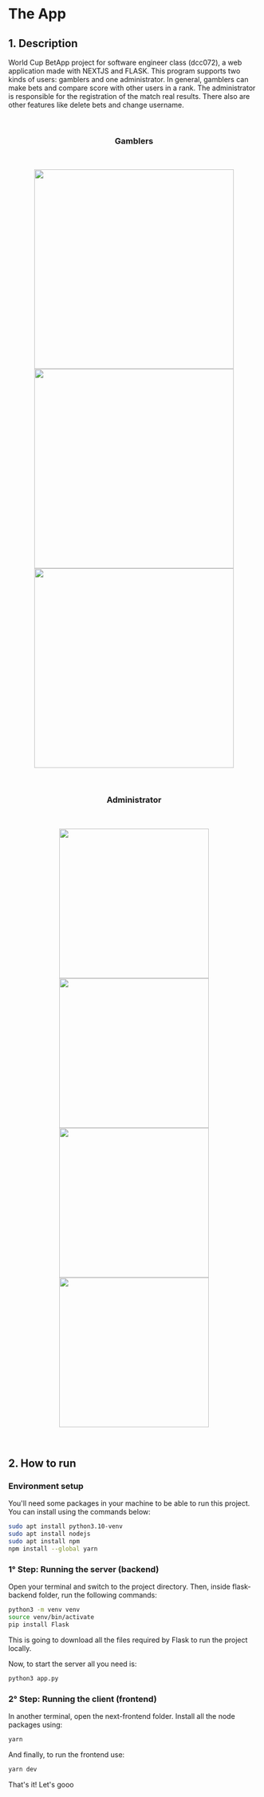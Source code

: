 # The App
## **1. Description**
World Cup BetApp project for software engineer class (dcc072), a web application made with NEXTJS and FLASK. This program supports two kinds of users: gamblers and one  administrator. In general, gamblers can make bets and compare score with other users in a rank. The administrator is responsible for the registration of the match real results. There also are other features like delete bets and change username. 

<br/>
<h3 align="center">Gamblers</h3>
<br/>

<p align="center">
<img src="https://sat02pap005files.storage.live.com/y4m2ucS1iXi1L0FC_2Gjw09MEq-R7dBvEZcyL2ZaNYImpm95BglCOGmUeaRAtE8gYMZDA7Ej0VscgOJ-4MAgB8ODCwl9hejCMvh45JKDxTftPLkEJNBfxS1J2_pzKFtdN4_zN9JLUhGbPWNU_VSnUxQUYrooUrr9fcdRenpFpMcne0yzBq5j8xKyzGmZr3v0XZ_kZmzWYzWA9udfkSS-mA29OJv5zqB0OxNtqwcOHQ0mEw?encodeFailures=1&width=407&height=880" height="400" >
  
<img src="https://sat02pap005files.storage.live.com/y4mi9KYp-zXBjdwa_REhh9VOQMSG1pdi7v2m7e9u1AklqmODxuS9ttBCNF00J0zTzGKn2oldH63tplqnS-HsbqWpLH82FbKokJ_kosDmHc74hKcpdKo9MSadAfhjQE6zuXWwMZf8czed8KTAkveHEJ6CQSPtjgcTs6S6XzAbeEPD7lq93cO7sCU61D0QdXgW1c5UA3c1-Zt8pQt6vp9tt44Dr1quaBrYKMe9pUhMy3S0Ow?encodeFailures=1&width=407&height=880" height="400" hspace="20">  

<img src="https://sat02pap005files.storage.live.com/y4mG5bcwjKZO8VJCYkmYRoq-DXrC8omk_3M0GrDiNs6nMTTKDX68nHRbm339lTzx4_DsktzVBySg2BfHd3m0ZDjYeKd5vUoa-yYN1jBqkjViCkcJfpsImIz-f-pV6Z7uWkIXbYRTkhNCvdskLfc-1Giq6CnPEJdHYkooM_9WeOND6D4fjwXZlEmQsDD3485z7WhfKGpnkoj8ycsydQllZxOnh3Kaosqw4G8viu643xyhI0?encodeFailures=1&width=407&height=880" height="400" hspace="20">
</p>


<br/>
<h3 align="center">Administrator</h3>
<br/>

<p align="center">
<img src="https://sat02pap005files.storage.live.com/y4mLVnskL3igzdOJKMO6g5NtvEpMOEwl85ECwBQpUd0Zymj1uueoqnbn8_SHQlNR8Y1n2MaDmm9ieGoc03D7mL235OP5a2UxROdhxQB2qeB66s4hBzvwS62dkWhClj4OGdfccTJAStdd4YDiMO6Yz8SCdP0T0QfGhJSd0LC3seU1mWah8ksxwmar2Rjzy1XEoKeXjOc6YIus-Q3GoWdKDIcdBYaKiWD_MrDZX3bCLAxBUw?encodeFailures=1&width=380&height=824" height="300">
  
<img src="https://sat02pap005files.storage.live.com/y4mqf8gwtgT_dsTCoAYtYeBh20MD98QWdWN-BGyPhU3ABFlbNxBwuR2Sqvn6qiNjV6405h2LkHQRgyhGkU8b3MAK6v4s73MKsoFgZncr99w94M840sGajk64tLF5220z10XgQRv8PjR_OannjlbcPmk-eRzf4F-g9j7_UL39kfbGQSVX2jMePczCD1F2gGNZNO5_cA4LA9-d8sY0iE0hi6aI6-Enc81zEVg4J-sNwjsQTU?encodeFailures=1&width=407&height=880" height="300" hspace="5">
  
<img src="https://sat02pap005files.storage.live.com/y4m56_HgqoMywrOsW_BSP7k6O-i7r44YAnh3VtnDL16T4v9dVHqSSYPIZGRuvUy9bzUgT0Nv4PQvKSigrOOT8EUpBMjz-s5uj2JqfCLKUNtcF2cZ6h5euOooUyKAhTkryp0-7z-GpgJHo5L_XydV7jiboKvpTNuIodq6rMTOY7gQhrIujrTmCAP1phgQtIU6TCWffNZNnNSCTrvYZaqkSorwzEk_ZSJEJItblAPbtgUF7I?encodeFailures=1&width=407&height=880" height="300" hspace="5">  
  
<img src="https://sat02pap005files.storage.live.com/y4mZHPl4KfZXjenvzKODSB9XftgfIGLk5z3gGWn2y3cTpn55_ruyJljhXKQHDQXq3_h-5o0vVRtg3g7LpnMd0NcGPlg5uO-qTjOB-Fq1U6668ZquCeJ6r2ITlrIj3zUyDBtB0GvOPcw4Ilf2gk2DB0PUyjVW53VaHl9ZTIyjlDKl0l-edaKgLyad-KuKVqU0GLzEcEXDwWjSTcIgQhZSiDmG44ZQ57tDykhu4ANBcaAjw8?encodeFailures=1&width=380&height=824" height="300" hspace="5">  
</p>

<br/>

## **2. How to run**

### **Environment setup**
You'll need some packages in your machine to be able to run this project. You can install using the commands below:

```bash
sudo apt install python3.10-venv
sudo apt install nodejs
sudo apt install npm
npm install --global yarn
```

### **1° Step: Running the server (backend)**
Open your terminal and switch to the project directory. Then, inside flask-backend folder, run the following commands:

```bash
python3 -m venv venv
source venv/bin/activate
pip install Flask
```

This is going to download all the files required by Flask to run the project locally.

Now, to start the server all you need is:
```bash
python3 app.py
```
### **2° Step: Running the client (frontend)**

In another terminal, open the next-frontend folder. Install all the node packages using: 

```bash
yarn
```

And finally, to run the frontend use:
```bash
yarn dev
```
That's it! Let's gooo 
